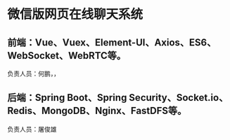 # 微信版网页在线聊天系统
## 前端：Vue、Vuex、Element-UI、Axios、ES6、WebSocket、WebRTC等。
负责人员：何鹏，，
## 后端：Spring Boot、Spring Security、Socket.io、Redis、MongoDB、Nginx、FastDFS等。
负责人员：屠俊雄
